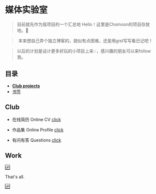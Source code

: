 # 媒体实验室
> 目前就先作为我项目的一个汇总地
> Hello！这里是Chomoon的项目存放地。:beers:
    
> 本来想自己弄个独立博客的，貌似有点困难，还是用gist写写看日记吧！
  
> 以后的计划是设计更多好玩的小项目上来:bulb:，感兴趣的朋友可以来follow我。
  
    
## 目录
- [**Club projects**](##Club)
- [书签](http://dosthcool.roughdraft.io)  

## Club
- 在线简历 Online CV
[click](https://dosthcool.github.io/cho-moon.html)
  
  
- 作品集 Online Profile
[click](https://dosthcool.github.io)
  
  
- 有问有答 Questions
[click](https://dosthcool.github.io/questions.html)
  
## Work

[ :up: ](##目录)

  
That's all.
  
[ :up: ](##目录)

